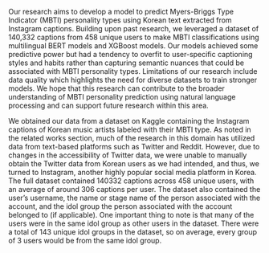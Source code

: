 Our research aims to develop a model to predict Myers-Briggs Type Indicator (MBTI) personality types using Korean text extracted from Instagram captions. Building upon past research, we leveraged a dataset of 140,332 captions from 458 unique users to make MBTI classifications using multilingual BERT models and XGBoost models. Our models achieved some predictive power but had a tendency to overfit to user-specific captioning styles and habits rather than capturing semantic nuances that could be associated with MBTI personality types. Limitations of our research include data quality which highlights the need for diverse datasets to train stronger models. We hope that this research can contribute to the broader understanding of MBTI personality prediction using natural language processing and can support future research within this area.

We obtained our data from a dataset on Kaggle containing the Instagram captions of Korean music artists labeled with their MBTI type. As noted in the related works section, much of the research in this domain has utilized data from text-based platforms such as Twitter and Reddit. However, due to changes in the accessibility of Twitter data, we were unable to manually obtain the Twitter data from Korean users as we had intended, and thus, we turned to Instagram, another highly popular social media platform in Korea. The full dataset contained 140332 captions across 458 unique users, with an average of around 306 captions per user. The dataset also contained the user’s username, the name or stage name of the person associated with the account, and the idol group the person associated with the account belonged to (if applicable). One important thing to note is that many of the users were in the same idol group as other users in the dataset. There were a total of 143 unique idol groups in the dataset, so on average, every group of 3 users would be from the same idol group.
